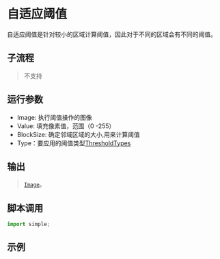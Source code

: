 # 自适应阈值
自适应阈值是针对较小的区域计算阈值，因此对于不同的区域会有不同的阈值。

## 子流程
> 不支持


## 运行参数

* Image: 执行阈值操作的图像
* Value:  填充像素值，范围（0 -255）
* BlockSize: 确定邻域区域的大小,用来计算阈值
* Type：要应用的阈值类型[ThresholdTypes](../../enums/ThresholdTypes.md)

## 输出

> [`Image`](../../types/Image.md)。



## 脚本调用

```python
import simple;

```

## 示例